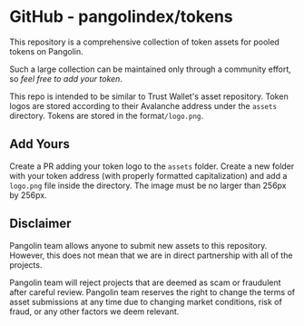 # GitHub - pangolindex/tokens

This repository is a comprehensive collection of token assets for pooled tokens on Pangolin.

Such a large collection can be maintained only through a community effort, so _feel free to add your token_.

This repo is intended to be similar to Trust Wallet's asset repository. Token logos are stored according to their Avalanche address under the `assets` directory. Tokens are stored in the format`/logo.png`.

## Add Yours

Create a PR adding your token logo to the `assets` folder. Create a new folder with your token address \(with properly formatted capitalization\) and add a `logo.png` file inside the directory. The image must be no larger than 256px by 256px.

## Disclaimer

Pangolin team allows anyone to submit new assets to this repository. However, this does not mean that we are in direct partnership with all of the projects.

Pangolin team will reject projects that are deemed as scam or fraudulent after careful review. Pangolin team reserves the right to change the terms of asset submissions at any time due to changing market conditions, risk of fraud, or any other factors we deem relevant.

